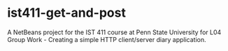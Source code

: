 # ist411-get-and-post
A NetBeans project for the IST 411 course at Penn State University for L04 Group Work - Creating a simple HTTP client/server diary application.
